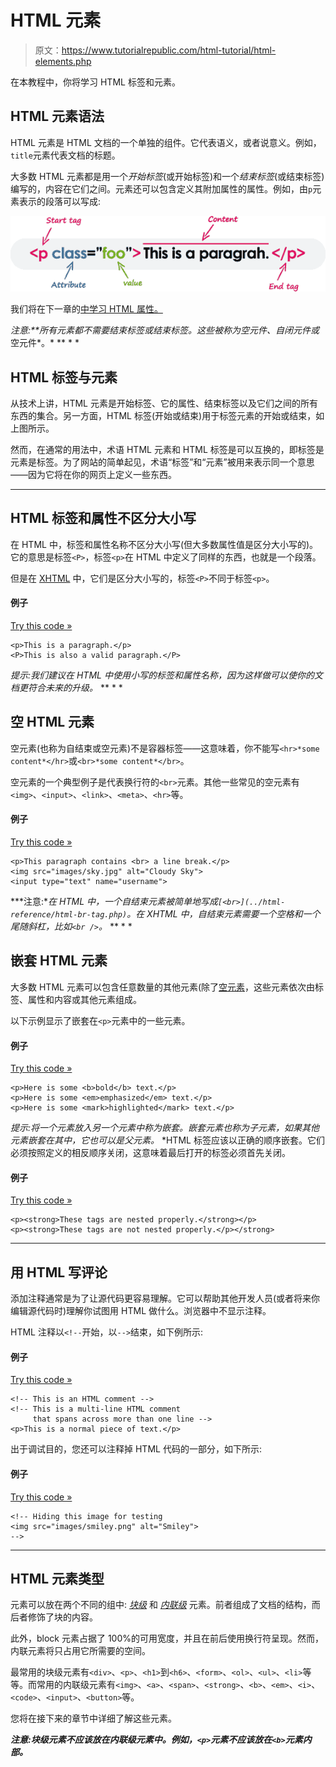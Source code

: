 # HTML 元素

> 原文：<https://www.tutorialrepublic.com/html-tutorial/html-elements.php>

在本教程中，你将学习 HTML 标签和元素。

## HTML 元素语法

HTML 元素是 HTML 文档的一个单独的组件。它代表语义，或者说意义。例如，`title`元素代表文档的标题。

大多数 HTML 元素都是用一个*开始标签*(或开始标签)和一个*结束标签*(或结束标签)编写的，内容在它们之间。元素还可以包含定义其附加属性的属性。例如，由`p`元素表示的段落可以写成:

![HTML Element Syntax Illustration](img/dc73d36862bc6d80533a99854ead4da2.png)

我们将在下一章的[中学习 HTML 属性。](html-attributes.php)

 ***注意:**所有元素都不需要结束标签或结束标签。这些被称为*空元件*、*自闭元件*或*空元件*。*  ** * *

## HTML 标签与元素

从技术上讲，HTML 元素是开始标签、它的属性、结束标签以及它们之间的所有东西的集合。另一方面，HTML 标签(开始或结束)用于标签元素的开始或结束，如上图所示。

然而，在通常的用法中，术语 HTML 元素和 HTML 标签是可以互换的，即标签是元素是标签。为了网站的简单起见，术语“标签”和“元素”被用来表示同一个意思——因为它将在你的网页上定义一些东西。

* * *

## HTML 标签和属性不区分大小写

在 HTML 中，标签和属性名称不区分大小写(但大多数属性值是区分大小写的)。它的意思是标签`<P>`，标签`<p>`在 HTML 中定义了同样的东西，也就是一个段落。

但是在 [XHTML](../xhtml-tutorial.php) 中，它们是区分大小写的，标签`<P>`不同于标签`<p>`。

#### 例子

[Try this code »](../codelab.php?topic=html&file=case-insensitivity "Try this code using online Editor")

```
<p>This is a paragraph.</p>
<P>This is also a valid paragraph.</P>
```

 *提示:我们建议在 HTML 中使用小写的标签和属性名称，因为这样做可以使你的文档更符合未来的升级。*  ** * *

## 空 HTML 元素

空元素(也称为自结束或空元素)不是容器标签——这意味着，你不能写`<hr>*some content*</hr>`或`<br>*some content*</br>`。

空元素的一个典型例子是代表换行符的`<br>`元素。其他一些常见的空元素有`<img>`、`<input>`、`<link>`、`<meta>`、`<hr>`等。

#### 例子

[Try this code »](../codelab.php?topic=html&file=empty-elements "Try this code using online Editor")

```
<p>This paragraph contains <br> a line break.</p>
<img src="images/sky.jpg" alt="Cloudy Sky">
<input type="text" name="username">
```

 ***注意:**在 HTML 中，一个自结束元素被简单地写成`[<br>](../html-reference/html-br-tag.php)`。在 XHTML 中，自结束元素需要一个空格和一个尾随斜杠，比如`<br />`。*  ** * *

## 嵌套 HTML 元素

大多数 HTML 元素可以包含任意数量的其他元素(除了[空元素](#empty-elements)，这些元素依次由标签、属性和内容或其他元素组成。

以下示例显示了嵌套在`<p>`元素中的一些元素。

#### 例子

[Try this code »](../codelab.php?topic=html&file=nesting-elements "Try this code using online Editor")

```
<p>Here is some <b>bold</b> text.</p>
<p>Here is some <em>emphasized</em> text.</p>
<p>Here is some <mark>highlighted</mark> text.</p>
```

 *提示:将一个元素放入另一个元素中称为嵌套。嵌套元素也称为子元素，如果其他元素嵌套在其中，它也可以是父元素。*  *HTML 标签应该以正确的顺序嵌套。它们必须按照定义的相反顺序关闭，这意味着最后打开的标签必须首先关闭。

#### 例子

[Try this code »](../codelab.php?topic=html&file=nesting-order "Try this code using online Editor")

```
<p><strong>These tags are nested properly.</strong></p>
<p><strong>These tags are not nested properly.</p></strong>
```

* * *

## 用 HTML 写评论

添加注释通常是为了让源代码更容易理解。它可以帮助其他开发人员(或者将来你编辑源代码时)理解你试图用 HTML 做什么。浏览器中不显示注释。

HTML 注释以`<!--`开始，以`-->`结束，如下例所示:

#### 例子

[Try this code »](../codelab.php?topic=html&file=comment-syntax "Try this code using online Editor")

```
<!-- This is an HTML comment -->
<!-- This is a multi-line HTML comment 
     that spans across more than one line -->
<p>This is a normal piece of text.</p>
```

出于调试目的，您还可以注释掉 HTML 代码的一部分，如下所示:

#### 例子

[Try this code »](../codelab.php?topic=html&file=commenting-code "Try this code using online Editor")

```
<!-- Hiding this image for testing
<img src="images/smiley.png" alt="Smiley">
-->
```

* * *

## HTML 元素类型

元素可以放在两个不同的组中: *[块级](../css-tutorial/css-visual-formatting.php#block-level)* 和 *[内联级](../css-tutorial/css-visual-formatting.php#inline-level)* 元素。前者组成了文档的结构，而后者修饰了块的内容。

此外，block 元素占据了 100%的可用宽度，并且在前后使用换行符呈现。然而，内联元素将只占用它所需要的空间。

最常用的块级元素有`<div>`、`<p>`、`<h1>`到`<h6>`、`<form>`、`<ol>`、`<ul>`、`<li>`等等。而常用的内联级元素有`<img>`、`<a>`、`<span>`、`<strong>`、`<b>`、`<em>`、`<i>`、`<code>`、`<input>`、`<button>`等。

您将在接下来的章节中详细了解这些元素。

 ***注意:**块级元素不应该放在内联级元素中。例如，`<p>`元素不应该放在`<b>`元素内部。*****